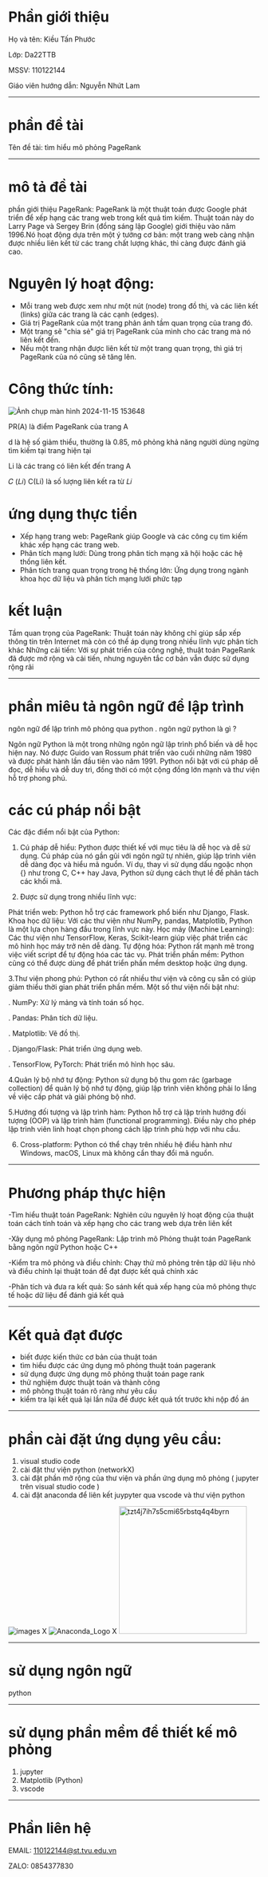 # Phần giới thiệu
Họ và tên: Kiều Tấn Phước

Lớp: Da22TTB

MSSV: 110122144

Giáo viên hướng dẫn: Nguyễn Nhứt Lam
_______________________________________
# phần đề tài
Tên đề tài: tìm hiểu mô phỏng PageRank
______________________________________
# mô tả đề tài
phần giới thiệu PageRank:
PageRank là một thuật toán được Google phát triển để xếp hạng các trang web trong kết quả tìm kiếm. Thuật toán này do Larry Page và Sergey Brin (đồng sáng lập Google) giới thiệu vào năm 1996.Nó hoạt động dựa trên một ý tưởng cơ bản: một trang web càng nhận được 
nhiều liên kết từ các trang chất lượng khác, thì càng được đánh giá cao.
# Nguyên lý hoạt động:
- Mỗi trang web được xem như một nút (node) trong đồ thị, và các liên kết (links) giữa các trang là các cạnh (edges).
- Giá trị PageRank của một trang phản ánh tầm quan trọng của trang đó.
- Một trang sẽ "chia sẻ" giá trị PageRank của mình cho các trang mà nó liên kết đến.
- Nếu một trang nhận được liên kết từ một trang quan trọng, thì giá trị PageRank của nó cũng sẽ tăng lên.
# Công thức tính:
​![Ảnh chụp màn hình 2024-11-15 153648](https://github.com/user-attachments/assets/53652db6-9a56-475a-a620-fc182609d311)

PR(A) là điểm PageRank của trang A

d là hệ số giảm thiểu, thường là 0.85, mô phỏng khả năng người dùng ngừng tìm kiếm tại trang hiện tại

Li là các trang có liên kết đến trang A

𝐶 (𝐿𝑖) C(Li) là số lượng liên kết ra từ 𝐿𝑖
# ứng dụng thực tiển

- Xếp hạng trang web: PageRank giúp Google và các công cụ tìm kiếm khác xếp hạng các trang web.
- Phân tích mạng lưới: Dùng trong phân tích mạng xã hội hoặc các hệ thống liên kết.
- Phân tích trang quan trọng trong hệ thống lớn: Ứng dụng trong ngành khoa học dữ liệu và phân tích mạng lưới phức tạp

# kết luận
Tầm quan trọng của PageRank: Thuật toán này không chỉ giúp sắp xếp thông tin trên Internet mà còn có thể áp dụng trong nhiều lĩnh vực phân tích khác
Những cải tiến: Với sự phát triển của công nghệ, thuật toán PageRank đã được mở rộng và cải tiến, nhưng nguyên tắc cơ bản vẫn được sử dụng rộng rãi
______________________________________________________________________________________________________________________________
# phần miêu tả ngôn ngữ để lập trình 
ngôn ngữ để lập trình mô phỏng qua python
. ngôn ngữ python là gì ?

Ngôn ngữ Python là một trong những ngôn ngữ lập trình phổ biến và dễ học hiện nay. Nó được Guido van Rossum phát triển vào cuối những năm 1980 và được phát hành lần đầu tiên vào năm 1991. Python nổi bật với cú pháp dễ đọc, dễ hiểu và dễ duy trì, đồng thời có một cộng đồng lớn mạnh và thư viện hỗ trợ phong phú.
# các cú pháp nổi bật

Các đặc điểm nổi bật của Python:
1. Cú pháp dễ hiểu: Python được thiết kế với mục tiêu là dễ học và dễ sử dụng. Cú pháp của nó gần gũi với ngôn ngữ tự nhiên, giúp lập trình viên dễ dàng đọc và hiểu mã nguồn. Ví dụ, thay vì sử dụng dấu ngoặc nhọn {} như trong C, C++ hay Java, Python sử dụng cách thụt lề để phân tách các khối mã.

2. Được sử dụng trong nhiều lĩnh vực:

Phát triển web: Python hỗ trợ các framework phổ biến như Django, Flask.
Khoa học dữ liệu: Với các thư viện như NumPy, pandas, Matplotlib, Python là một lựa chọn hàng đầu trong lĩnh vực này.
Học máy (Machine Learning): Các thư viện như TensorFlow, Keras, Scikit-learn giúp việc phát triển các mô hình học máy trở nên dễ dàng.
Tự động hóa: Python rất mạnh mẽ trong việc viết script để tự động hóa các tác vụ.
Phát triển phần mềm: Python cũng có thể được dùng để phát triển phần mềm desktop hoặc ứng dụng.

3.Thư viện phong phú: Python có rất nhiều thư viện và công cụ sẵn có giúp giảm thiểu thời gian phát triển phần mềm. Một số thư viện nổi bật như:

. NumPy: Xử lý mảng và tính toán số học.

. Pandas: Phân tích dữ liệu.

. Matplotlib: Vẽ đồ thị.

. Django/Flask: Phát triển ứng dụng web.

. TensorFlow, PyTorch: Phát triển mô hình học sâu.

4.Quản lý bộ nhớ tự động: Python sử dụng bộ thu gom rác (garbage collection) để quản lý bộ nhớ tự động, giúp lập trình viên không phải lo lắng về việc cấp phát và giải phóng bộ nhớ.

5.Hướng đối tượng và lập trình hàm: Python hỗ trợ cả lập trình hướng đối tượng (OOP) và lập trình hàm (functional programming). Điều này cho phép lập trình viên linh hoạt chọn phong cách lập trình phù hợp với nhu cầu.

6. Cross-platform: Python có thể chạy trên nhiều hệ điều hành như Windows, macOS, Linux mà không cần thay đổi mã nguồn.

___________________________________________________________________________________________________________________________________________

# Phương pháp thực hiện

-Tìm hiểu thuật toán PageRank: Nghiên cứu nguyên lý  hoạt động của thuật toán cách tính toán và xếp hạng cho các trang web dựa trên liên kết 

-Xây dụng mô phỏng PageRank: Lập trình mô Phỏng thuật toán PageRank bằng ngôn ngữ Python hoặc C++

-Kiểm tra mô phỏng và điều chỉnh: Chạy thử mô phỏng trên tập dữ liệu nhỏ và điều chỉnh lại thuật toán để đạt được kết quả chính xác 

-Phân tích và đưa ra kết quả: So sánh kết quả xếp hạng của mô phỏng thực tế hoặc dữ liệu để đánh giá kết quả

___________________________________________________________________________________________________________________________________________
# Kết quả đạt được 
- biết được kiến thức cơ bản của thuật toán
- tìm hiểu được các ứng dụng mô phỏng thuật toán pagerank
- sử dụng được ứng dụng mô phỏng thuật toán page rank
- thử nghiệm được thuật toán và thành công
- mô phỏng thuật toán rõ ràng như yêu cầu
- kiểm tra lại kết quả lại lần nữa để được kết quả tốt trước khi nộp đồ án
____________________________________________________________________________________________________________________________________________
# phần cài đặt ứng dụng yêu cầu:
1. visual studio code
2. cài đặt thư viện python (networkX)
3. cài đặt phần mở rộng của thư viện và phần ứng dụng mô phỏng ( jupyter trên visual studio code )
4. cài đặt anaconda để liên kết juypyter qua vscode và thư viện python

![images](https://github.com/user-attachments/assets/b9f999ac-fcf1-4b51-9def-73e8053ed6d8)   X 
![Anaconda_Logo](https://github.com/user-attachments/assets/bb793625-307f-40d7-9c4a-15438ceaccdc)    X
<img width="256" alt="tzt4j7ih7s5cmi65rbstq4q4byrn" src="https://github.com/user-attachments/assets/4805a919-9787-45a4-a4cd-4fd031ae7dd3">

_______________________________________________________________________________________________________________________
# sử dụng ngôn ngữ 
python
________________________________________________________________________________________________________________________

# sử dụng phần mềm để thiết kế mô phỏng
1. jupyter 
2. Matplotlib (Python)
3. vscode
____________________________________________________________________________________________________________________________________________
# Phần liên hệ
EMAIL: 110122144@st.tvu.edu.vn

ZALO: 0854377830 

​

